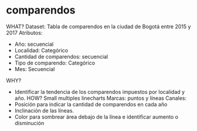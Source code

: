 # comparendos
WHAT?
Dataset: Tabla de comparendos en la ciudad de Bogotá entre 2015 y 2017
Atributos:
-	Año: secuencial
-	Localidad: Categórico
-	Cantidad de comparendos: secuencial
-	Tipo de comparendo: Categórico
-	Mes: Secuencial

WHY?

-	Identificar la tendencia de los comparendos impuestos por localidad y año.
HOW?
Small multiples linecharts
Marcas: puntos y líneas
Canales:
-	Posición para indicar la cantidad de comparendos en cada año
-	Inclinación de las líneas.
-	Color para sombrear área debajo de la línea e identificar aumento o disminución
